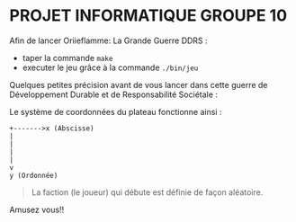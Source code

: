 # PROJET INFORMATIQUE GROUPE 10

Afin de lancer Oriieflamme: La Grande Guerre DDRS :
- taper la commande `make`
- executer le jeu grâce à la commande `./bin/jeu`

Quelques petites précision avant de vous lancer dans cette guerre de Développement Durable et de Responsabilité Sociétale :

Le système de coordonnées du plateau fonctionne ainsi :

```
+------->x (Abscisse)
|
|
|
|
v
y (Ordonnée)
```

> La faction (le joueur) qui débute est définie de façon aléatoire.

        




Amusez vous!!
